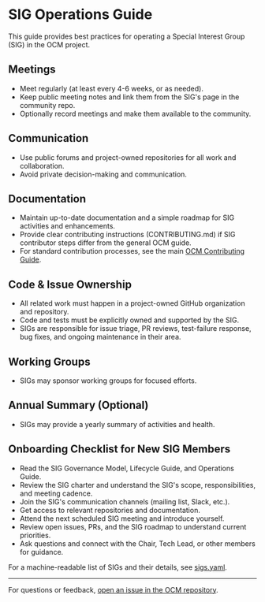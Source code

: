 # SIG Operations Guide

This guide provides best practices for operating a Special Interest Group (SIG) in the OCM project.

## Meetings

- Meet regularly (at least every 4-6 weeks, or as needed).
- Keep public meeting notes and link them from the SIG's page in the community repo.
- Optionally record meetings and make them available to the community.

## Communication

- Use public forums and project-owned repositories for all work and collaboration.
- Avoid private decision-making and communication.

## Documentation

- Maintain up-to-date documentation and a simple roadmap for SIG activities and enhancements.
- Provide clear contributing instructions (CONTRIBUTING.md) if SIG contributor steps differ from the general OCM guide.
- For standard contribution processes, see the main [OCM Contributing Guide](../../CONTRIBUTING.md).

## Code & Issue Ownership

- All related work must happen in a project-owned GitHub organization and repository.
- Code and tests must be explicitly owned and supported by the SIG.
- SIGs are responsible for issue triage, PR reviews, test-failure response, bug fixes, and ongoing maintenance in their area.

## Working Groups

- SIGs may sponsor working groups for focused efforts.

## Annual Summary (Optional)

- SIGs may provide a yearly summary of activities and health.

## Onboarding Checklist for New SIG Members

- Read the SIG Governance Model, Lifecycle Guide, and Operations Guide.
- Review the SIG charter and understand the SIG's scope, responsibilities, and meeting cadence.
- Join the SIG's communication channels (mailing list, Slack, etc.).
- Get access to relevant repositories and documentation.
- Attend the next scheduled SIG meeting and introduce yourself.
- Review open issues, PRs, and the SIG roadmap to understand current priorities.
- Ask questions and connect with the Chair, Tech Lead, or other members for guidance.

For a machine-readable list of SIGs and their details, see [sigs.yaml](./sigs.yaml).

---
For questions or feedback, [open an issue in the OCM repository](https://github.com/open-component-model/open-component-model/issues).
